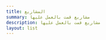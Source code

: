 ```yaml
---
title: المشاريع
summary: مشاريع قمت بالعمل عليها
description: مشاريع قمت بالعمل عليها
layout: list
---
```

